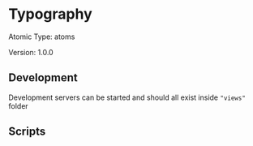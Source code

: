 # Typography

Atomic Type: atoms

Version: 1.0.0

## Development 
Development servers can be started and should all exist inside `"views"` folder

## Scripts 
